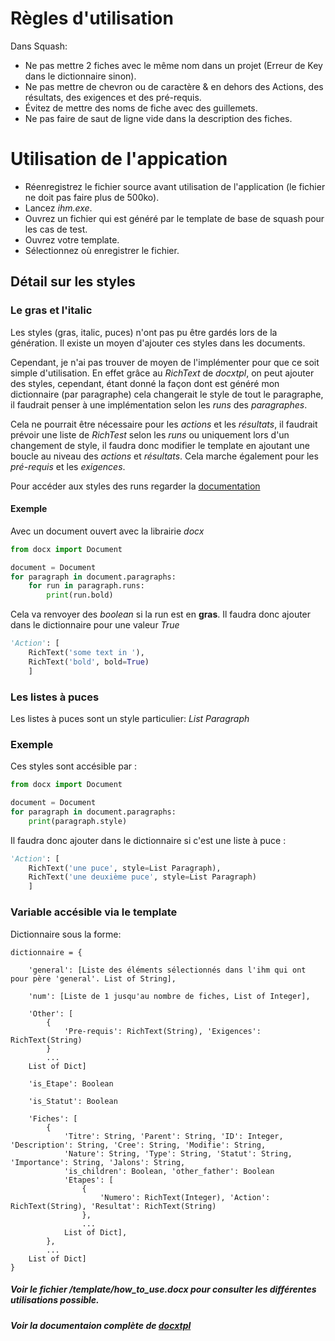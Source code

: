 # Règles d'utilisation
Dans Squash:
- Ne pas mettre 2 fiches avec le même nom dans un projet (Erreur de Key dans le dictionnaire sinon).
- Ne pas mettre de chevron ou de caractère & en dehors des Actions, des résultats, des exigences et des pré-requis.
- Évitez de mettre des noms de fiche avec des guillemets.
- Ne pas faire de saut de ligne vide dans la description des fiches.

# Utilisation de l'appication

- Réenregistrez le fichier source avant utilisation de l'application (le fichier ne doit pas faire plus de 500ko).
- Lancez *ihm.exe*.
- Ouvrez un fichier qui est généré par le template de base de squash pour les cas de test.
- Ouvrez votre template.
- Sélectionnez où enregistrer le fichier.

## Détail sur les styles

### Le gras et l'italic
Les styles (gras, italic, puces) n'ont pas pu être gardés lors de la génération. Il existe un moyen d'ajouter ces styles dans les documents.

Cependant, je n'ai pas trouver de moyen de l'implémenter pour que ce soit simple d'utilisation. En effet grâce au *RichText*
de *docxtpl*, on peut ajouter des styles, cependant, étant donné la façon dont est généré mon dictionnaire (par paragraphe)
cela changerait le style de tout le paragraphe, il faudrait penser à une implémentation selon les *runs* des *paragraphes*.

Cela ne pourrait être nécessaire pour les *actions* et les *résultats*, il faudrait prévoir une liste de *RichTest* selon les *runs*
ou uniquement lors d'un changement de style, il faudra donc modifier le template en ajoutant une boucle au niveau des *actions* et *résultats*.
Cela marche également pour les *pré-requis* et les *exigences*.

Pour accéder aux styles des runs regarder la [documentation](https://python-docx.readthedocs.io/en/latest/api/text.html#docx.text.run.Run)


#### Exemple
Avec un document ouvert avec la librairie *docx*
```Python
from docx import Document

document = Document
for paragraph in document.paragraphs:
    for run in paragraph.runs:
        print(run.bold)
```
Cela va renvoyer des *boolean* si la run est en **gras**.
Il faudra donc ajouter dans le dictionnaire pour une valeur *True* 

```Python
'Action': [
	RichText('some text in '),
	RichText('bold', bold=True)
	]
```

### Les listes à puces
Les listes à puces sont un style particulier: *List Paragraph*

### Exemple
Ces styles sont accésible par :
```Python
from docx import Document

document = Document
for paragraph in document.paragraphs:
    print(paragraph.style)
```

Il faudra donc ajouter dans le dictionnaire si c'est une liste à puce :
```Python
'Action': [
	RichText('une puce', style=List Paragraph),
	RichText('une deuxième puce', style=List Paragraph)
	]
```

### Variable accésible via le template

Dictionnaire sous la forme:

	dictionnaire = {

		'general': [Liste des éléments sélectionnés dans l'ihm qui ont pour père 'general'. List of String],

		'num': [Liste de 1 jusqu'au nombre de fiches, List of Integer],

		'Other': [
			{
				'Pre-requis': RichText(String), 'Exigences': RichText(String)
			}
			...
		List of Dict]

		'is_Etape': Boolean

		'is_Statut': Boolean

		'Fiches': [
			{
				'Titre': String, 'Parent': String, 'ID': Integer, 'Description': String, 'Cree': String, 'Modifie': String,
				'Nature': String, 'Type': String, 'Statut': String, 'Importance': String, 'Jalons': String,
				'is_children': Boolean, 'other_father': Boolean
				'Etapes': [
					{
						'Numero': RichText(Integer), 'Action': RichText(String), 'Resultat': RichText(String)
					},
					...
				List of Dict],
			},
			...
		List of Dict]
	}

##### Voir le fichier */template/how_to_use.docx* pour consulter les différentes utilisations possible.

##### Voir la documentaion complète de [docxtpl](http://docxtpl.readthedocs.io/en/latest/)
